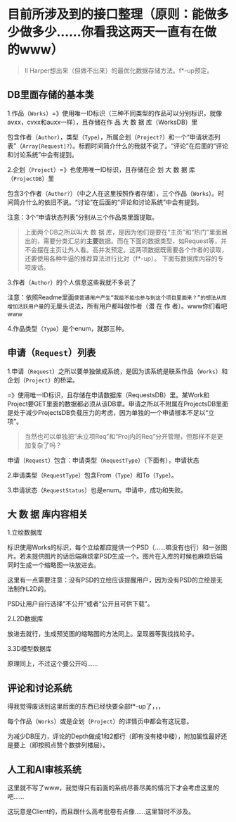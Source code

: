 # 目前所涉及到的接口整理（原则：能做多少做多少……你看我这两天一直有在做的www）

> Il Harper想出来（但做不出来）的最优化数据存储方法。f*-up预定。

## DB里面存储的基本类

1.作品（`Works`）=》使用唯一ID标识（三种不同类型的作品可以分别标识，就像avxx，cvxx和auxx一样），且存储在作 品 大 数 据 库（WorksDB）里

包含作者（`Author`），类型（`Type`），所属企划（`Project?`）和一个“申请状态列表”（`Array[Request]?`）。标题时间简介什么的我就不说了。“评论”在后面的“评论和讨论系统”中会有提到。

2.企划（`Project`）=》也使用唯一ID标识，且存储在企 划 大 数 据 库（`ProjectDB`）里

包含3个作者（`Author?`）（中之人在这里按照作者存储），三个作品（`Works`）。时间简介什么的依旧不说。“讨论”在后面的“评论和讨论系统”中会有提到。

注意：3个“申请状态列表”分别从三个作品类里面提取。

> 上面两个DB之所以叫大 数 据 库，是因为他们是要在“主页”和“热门”里面展出的，需要分类汇总的**主要**数据。而在下面的数据类型，如Request等，并不会摆在主页让外人看。高并发预定。这两项数据既需要各个作者的读取，还要使用各种牛逼的推荐算法进行比对（f*-up）。
> 下面有数据库内容的专项废话。

3.作者（`Author`）的个人信息这些我就不多说了

注意：依照Readme里面`使普通用户产生“我能不能也参与到这个项目里面来？”的想法从而增加活跃用户量`的无厘头说法，所有用户都叫做作者（潜 在 作 者）。www你们看吧www

4.作品类型（`Type`）是个enum，就那三种。

## 申请（`Request`）列表

1.申请（`Request`）之所以要单独做成系统，是因为该系统是联系作品（`Works`）和企划（`Project`）的桥梁。

=》使用唯一ID标识，且存储在申请数据库（RequestsDB）里。某Work和Project要GET里面的数据都必须从该DB拿。申请之所以不附属在ProjectsDB里面是处于减少ProjectsDB负载压力的考虑，因为单独的一个申请根本不足以“立项”。

> 当然也可以单独把“未立项Req”和“Proj内的Req”分开管理，但那样不是更加复杂了吗？

申请（`Request`）包含：申请类型（`RequestType`）（下面有），申请状态

2.申请类型（`RequestType`）包含From（`Type`）和To（`Type`）。

3.申请状态（`RequestStatus`）也是enum。申请中，成功和失败。

## 大 数 据 库内容相关

1.立绘数据库

标识使用Works的标识，每个立绘都应提供一个PSD（……嘛没有也行）和一张图片。若未提供图片的话后端麻烦拿PSD生成一个。图片在入库的时候也麻烦后端同时生成一个缩略图一块放进去。

这里有一点需要注意：没有PSD的立绘应该提醒用户，因为没有PSD的立绘是无法制作L2D的。

PSD让用户自行选择“不公开”或者“公开且可供下载”。

2.L2D数据库

放进去就行，生成预览图的缩略图的方法同上。呈现器等我找找轮子。

3.3D模型数据库

原理同上，不过这个要公开吗……

## 评论和讨论系统

得我觉得废话到这里后面的东西已经快要全部f*-up了，，，

每个作品（`Works`）或是企划（`Project`）的详情页中都会有这玩意。

为减少DB压力，评论的Depth做成1和2都行（即有没有楼中楼），附加属性最好还是要上（即按照点赞个数排列楼层）。

## 人工和AI审核系统

这里就不写了www，我觉得只有前面的系统尽善尽美的情况下才会考虑这里的吧……

这玩意是Client的，而且跟什么高考批卷有点像……这里暂时不涉及。
